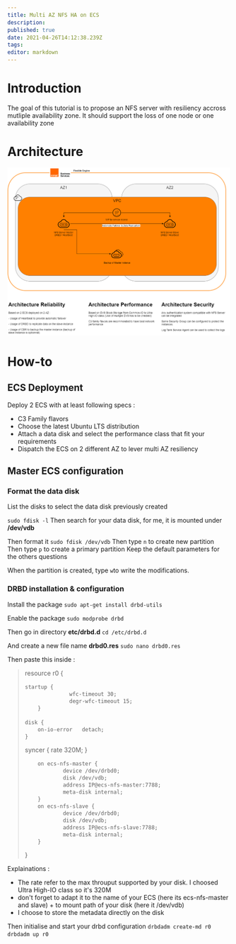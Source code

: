 ```yaml
---
title: Multi AZ NFS HA on ECS
description: 
published: true
date: 2021-04-26T14:12:38.239Z
tags: 
editor: markdown
---
```


# Introduction
The goal of this tutorial is to propose an NFS server with resiliency accross mutliple availability zone. It should support the loss of one node or one availability zone

# Architecture
![ecs_nfs_ha_architecture.png](/uploads/ecs_nfs_ha_architecture.png)

# How-to

## ECS Deployment
Deploy 2 ECS with at least following specs :
- C3 Family flavors
- Choose the latest Ubuntu LTS distribution
- Attach a data disk and select the performance class that fit your requirements
- Dispatch the ECS on 2 different AZ to lever multi AZ resiliency


## Master ECS configuration
### Format the data disk
List the disks to select the data disk previously created

`sudo fdisk -l`
Then search for your data disk, for me, it is mounted under **/dev/vdb**

Then format it 
`sudo fdisk /dev/vdb`
Then type `n` to create new partition
Then type `p` to create a primary partition
Keep the default parameters for the others questions

When the partition is created, type `w`to write the modifications.

### DRBD installation & configuration
Install the package 
`sudo apt-get install drbd-utils`

Enable the package 
`sudo modprobe drbd`

Then go in directory **etc/drbd.d**
`cd /etc/drbd.d`

And create a new file name  **drbd0.res**
`sudo nano drbd0.res`

Then paste this inside : 
> resource r0 {
>  
>     startup {
>                   wfc-timeout 30;
>                   degr-wfc-timeout 15;
>         }
>  
>     disk {
>         on-io-error   detach;
>     }
>  
>    syncer {
>       rate 320M;
>    }
>  
>         on ecs-nfs-master {
>                 device /dev/drbd0;
>                 disk /dev/vdb;
>                 address IP@ecs-nfs-master:7788;
>                 meta-disk internal;
>         }
>         on ecs-nfs-slave {
>                 device /dev/drbd0;
>                 disk /dev/vdb;
>                 address IP@ecs-nfs-slave:7788;
>                 meta-disk internal;
>         }
> }

Explainations : 
- The rate refer to the max throuput supported by your disk. I choosed Ultra High-IO class so it's 320M
- don't forget to adapt it to the name of your ECS (here its ecs-nfs-master and slave) + to mount path of your disk (here it /dev/vdb)
- I choose to store the metadata directly on the disk

Then initialise and start your drbd configuration 
`drbdadm create-md r0`
`drbdadm up r0`



